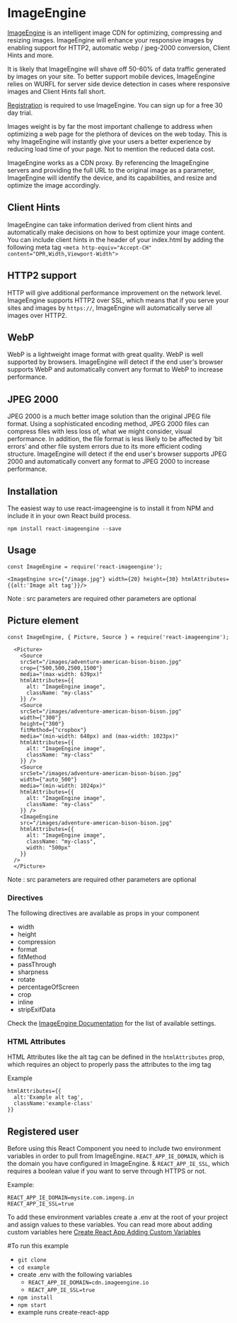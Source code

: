 # ImageEngine

[ImageEngine](https://imageengine.io) is an intelligent image CDN for optimizing, compressing and resizing images. ImageEngine will enhance your responsive images by enabling support for HTTP2, automatic webp / jpeg-2000 conversion, Client Hints and more.

It is likely that ImageEngine will shave off 50-60% of data traffic generated by images on your site. To better support mobile devices, ImageEngine relies on WURFL for server side device detection in cases where responsive images and Client Hints fall short.

[Registration](https://my.scientiamobile.com/register) is required to use ImageEngine. You can sign up for a free 30 day trial.

Images weight is by far the most important challenge to address when optimizing a web page for the plethora of devices on the web today. This is why ImageEngine will instantly give your users a better experience by reducing load time of your page. Not to mention the reduced data cost.

ImageEngine works as a CDN proxy. By referencing the ImageEngine servers and providing the full URL to the original image as a parameter, ImageEngine will identify the device, and its capabilities, and resize and optimize the image accordingly.

## Client Hints

ImageEngine can take information derived from client hints and automatically make decisions on how to best optimize your image content. You can include client hints in the header of your index.html by adding the following meta tag `<meta http-equiv="Accept-CH" content="DPR,Width,Viewport-Width"> `

## HTTP2 support

HTTP will give additional performance improvement on the network level. ImageEngine supports HTTP2 over SSL, which means that if you serve your sites and images by `https://`, ImageEngine will automatically serve all images over HTTP2.

## WebP

WebP is a lightweight image format with great quality. WebP is well supported by browsers. ImageEngine will detect if the end user's browser supports WebP and automatically convert any format to WebP to increase performance.

## JPEG 2000

JPEG 2000 is a much better image solution than the original JPEG file format. Using a sophisticated encoding method, JPEG 2000 files can compress files with less loss of, what we might consider, visual performance. In addition, the file format is less likely to be affected by ‘bit errors’ and other file system errors due to its more efficient coding structure. ImageEngine will detect if the end user's browser supports JPEG 2000 and automatically convert any format to JPEG 2000 to increase performance.

## Installation

The easiest way to use react-imageengine is to install it from NPM and include it in your own React build process.

```
npm install react-imageengine --save
```

## Usage

```
const ImageEngine = require('react-imageengine');

<ImageEngine src={"/image.jpg"} width={20} height={30} htmlAttributes={{alt:'Image alt tag'}}/>
```

Note : src parameters are required other parameters are optional

## Picture element

```
const ImageEngine, { Picture, Source } = require('react-imageengine');

  <Picture>
    <Source 
    srcSet="/images/adventure-american-bison-bison.jpg" 
    crop={"500,500,2500,1500"}
    media="(max-width: 639px)"  
    htmlAttributes={{
      alt: "ImageEngine image",
      className: "my-class"
    }} />
    <Source 
    srcSet="/images/adventure-american-bison-bison.jpg" 
    width={"300"}
    height={"300"}
    fitMethod={"cropbox"}
    media="(min-width: 640px) and (max-width: 1023px)"  
    htmlAttributes={{
      alt: "ImageEngine image",
      className: "my-class"
    }} />
    <Source 
    srcSet="/images/adventure-american-bison-bison.jpg" 
    width={"auto_500"}
    media="(min-width: 1024px)" 
    htmlAttributes={{
      alt: "ImageEngine image",
      className: "my-class"
    }} />
    <ImageEngine
    src="/images/adventure-american-bison-bison.jpg"
    htmlAttributes={{
      alt: "ImageEngine image",
      className: "my-class",
      width: "500px"
    }}
  />
  </Picture>
```

Note : src parameters are required other parameters are optional

### Directives

The following directives are available as props in your component

* width
* height
* compression
* format
* fitMethod
* passThrough
* sharpness
* rotate
* percentageOfScreen
* crop
* inline
* stripExifData

Check the [ImageEngine Documentation](https://docs.scientiamobile.com/documentation/ImageEngine/index#directives?utm_source=npmjs.com&utm_medium=page&utm_term=react-component&utm_campaign=react-component) for the list of available settings.

### HTML Attributes

HTML Attributes like the alt tag can be defined in the `htmlAttributes` prop, which requires an object to properly pass the attributes to the img tag

Example
```
htmlAttributes={{
  alt:'Example alt tag',
  className:'example-class'
}}
```

##  Registered user

Before using this React Component you need to include two environment variables in order to pull from ImageEngine. `REACT_APP_IE_DOMAIN`, which is the domain you have configured in ImageEngine. & `REACT_APP_IE_SSL`, which requires a boolean value if you want to serve through HTTPS or not.

Example:
``` 
REACT_APP_IE_DOMAIN=mysite.com.imgeng.in
REACT_APP_IE_SSL=true
```

To add these environment variables create a .env at the root of your project and assign values to these variables. You can read more about adding custom variables here [Create React App Adding Custom Variables](https://facebook.github.io/create-react-app/docs/adding-custom-environment-variables)

#To run this example

* `git clone`
* `cd example`
* create .env with the following variables
  * `REACT_APP_IE_DOMAIN=cdn.imageengine.io`
  * `REACT_APP_IE_SSL=true`
* `npm install`
* `npm start`
* example runs create-react-app
